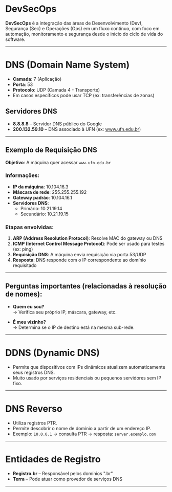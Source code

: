 # DevSecOps

**DevSecOps** é a integração das áreas de Desenvolvimento (Dev), Segurança (Sec) e Operações (Ops) em um fluxo contínuo, com foco em automação, monitoramento e segurança desde o início do ciclo de vida do software.

---

# DNS (Domain Name System)

- **Camada**: 7 (Aplicação)
- **Porta**: 53
- **Protocolo**: UDP (Camada 4 - Transporte)
- Em casos específicos pode usar TCP (ex: transferências de zonas)

## Servidores DNS

- **8.8.8.8** – Servidor DNS público do Google  
- **200.132.59.10** – DNS associado à UFN (ex: www.ufn.edu.br)

---

## Exemplo de Requisição DNS

**Objetivo**: A máquina quer acessar `www.ufn.edu.br`

### Informações:

- **IP da máquina**: 10.104.16.3  
- **Máscara de rede**: 255.255.255.192  
- **Gateway padrão**: 10.104.16.1  
- **Servidores DNS**:  
  - Primário: 10.21.19.14  
  - Secundário: 10.21.19.15

### Etapas envolvidas:

1. **ARP (Address Resolution Protocol)**: Resolve MAC do gateway ou DNS
2. **ICMP (Internet Control Message Protocol)**: Pode ser usado para testes (ex: ping)
3. **Requisição DNS**: A máquina envia requisição via porta 53/UDP
4. **Resposta**: DNS responde com o IP correspondente ao domínio requisitado

---

## Perguntas importantes (relacionadas à resolução de nomes):

- **Quem eu sou?**  
  → Verifica seu próprio IP, máscara, gateway, etc.

- **É meu vizinho?**  
  → Determina se o IP de destino está na mesma sub-rede.

---

# DDNS (Dynamic DNS)

- Permite que dispositivos com IPs dinâmicos atualizem automaticamente seus registros DNS.
- Muito usado por serviços residenciais ou pequenos servidores sem IP fixo.

---

# DNS Reverso

- Utiliza registros PTR.
- Permite descobrir o nome de domínio a partir de um endereço IP.
- Exemplo: `10.0.0.1` → consulta PTR → resposta: `server.exemplo.com`

---

# Entidades de Registro

- **Registro.br** – Responsável pelos domínios ".br"
- **Terra** – Pode atuar como provedor de serviços DNS

---


